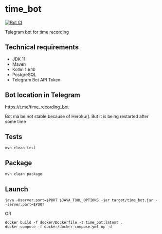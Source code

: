# time_bot

[![Bot CI](https://github.com/roomanidzee/time_bot/actions/workflows/main.yml/badge.svg)](https://github.com/roomanidzee/time_bot/actions/workflows/main.yml)

Telegram bot for time recording

## Technical requirements
- JDK 11
- Maven
- Kotlin 1.6.10
- PostgreSQL
- Telegram Bot API Token


## Bot location in Telegram
https://t.me/time_recording_bot

Bot ma be not stable because of Heroku((. But it is being restarted after some time

## Tests
```mvn clean test```

## Package
```mvn clean package```

## Launch
```shell
java -Dserver.port=$PORT $JAVA_TOOL_OPTIONS -jar target/time_bot.jar --server.port=$PORT
```

OR

```shell
docker build -f docker/Dockerfile -t time_bot:latest .
docker-compose -f docker/docker-compose.yml up -d
```
